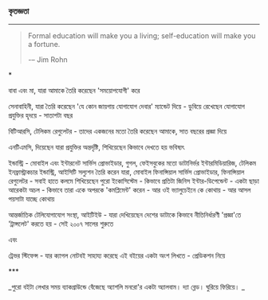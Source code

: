 ### 

### 

### 

### কৃতজ্ঞতা

---

> Formal education will make you a living; self-education will make you a fortune.
>
> -– Jim Rohn

\*

বাবা এবং মা, যারা আমাকে তৈরি করেছেন 'সময়োপযোগী' করে

সেনাবাহিনী, যারা তৈরি করেছেন 'যে কোন জায়গায় যোগাযোগ দেবার' ম্যান্ডেট দিয়ে - ডুবিয়ে রেখেছেন যোগাযোগ প্রযুক্তির হৃদয়ে - সাতাশটা বছর

বিটিআরসি, টেলিকম রেগুলেটর - তাদের একজনের মতো তৈরি করেছেন আমাকে, সাত বছরের প্রজ্ঞা দিয়ে

এনটিএমসি, দিয়েছেন যারা প্রযুক্তির অন্তর্দৃষ্টি, শিখিয়েছেন কিভাবে দেখতে হয় ভবিষ্যৎ

ইন্ডাস্ট্রি - মোবাইল এবং ইন্টারনেট সার্ভিস প্রোভাইডার, গুগল, ফেইসবুকের মতো ডাটানির্ভর ইন্টারমিডিয়ারিজ, টেলিকম ইনফ্রাস্ট্রাকচার ইন্ডাস্ট্রি, আইসিটি সল্যুশন তৈরি করেন যারা, মোবাইল ফিনান্সিয়াল সার্ভিস প্রোভাইডার, ফিনান্সিয়াল রেগুলেটর - সবাই হাতে কলমে শিখিয়েছেন পুরো ইকোসিস্টেম - কিভাবে প্রতিটা জিনিস ইন্টার-ডিপেন্ডেন্ট - একটা ছাড়া আরেকটা অচল - কিভাবে তারা একে অপরকে 'কমপ্লিমেন্ট' করেন - আর ওই ভ্যালুচেইনে কে কোথায় - আর আসল পয়সাটা যাচ্ছে কোথায়

আন্তর্জাতিক টেলিযোগাযোগ সংস্থা, আইটিইউ - যারা দেখিয়েছেন দেশের ডাটাকে কিভাবে নীতিনির্ধারণী 'প্রজ্ঞা'তে 'ট্রান্সলেট' করতে হয় - সেই ২০০৭ সালের শুরুতে

এবং

ট্রেভর স্টিফেন্স -  যার ক্যাগল নোটবই সাহায্য করেছে এই বইয়ের একটা অংশ লিখতে - প্রেডিকশন নিয়ে

\*\*\*

_পুরো বইটা লেখার সময় ব্যাকগ্রাউন্ডে বেঁজেছে অ্যাশলি মনরো'র একটা অ্যালবাম। দ্যা ব্লেড। ঘুরিয়ে ফিরিয়ে। _

